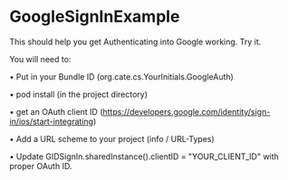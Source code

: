 # GoogleSignInExample

This should help you get Authenticating into Google working. Try it.

You will need to:

 • Put in your Bundle ID (org.cate.cs.YourInitials.GoogleAuth)
 
 • pod install (in the project directory)
 
 • get an OAuth client ID (https://developers.google.com/identity/sign-in/ios/start-integrating)
 
 • Add a URL scheme to your project (info / URL-Types)
 
 • Update GIDSignIn.sharedInstance().clientID = "YOUR_CLIENT_ID" with proper OAuth ID.
 
